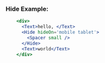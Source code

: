 ### Hide Example:

```jsx
    <div>
      <Text>hello, </Text>
      <Hide hideOn='mobile tablet'>
        <Spacer small />
      </Hide>
      <Text>world</Text>
    </div>
```
